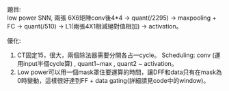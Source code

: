題目:         
low power SNN, 兩張 6X6矩陣conv後4*4 -> quant(/2295) -> maxpooling + FC -> quant(/510) -> L1(兩張4X1相減絕對值相加) -> activation。    

優化:        
1. CT固定15，很大，兩個除法器需要分開各占一cycle。 Scheduling: conv (運用input半個cycle算) , quant1~max , quant2 ~ activation。
2. Low power可以用一個mask罩住要運算的時間，讓DFF和data只有在mask為0時變動，這樣很好達到FF + data gating(詳細請見code中的window)。     
